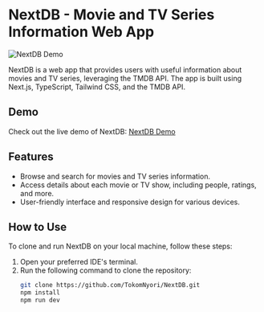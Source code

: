# NextDB - Movie and TV Series Information Web App

![NextDB Demo](https://next-ithzg5zfz-tokomnyori.vercel.app/)

NextDB is a web app that provides users with useful information about movies and TV series, leveraging the TMDB API. The app is built using Next.js, TypeScript, Tailwind CSS, and the TMDB API.

## Demo

Check out the live demo of NextDB: [NextDB Demo](https://next-ithzg5zfz-tokomnyori.vercel.app/)

## Features

- Browse and search for movies and TV series information.
- Access details about each movie or TV show, including people, ratings, and more.
- User-friendly interface and responsive design for various devices.

## How to Use

To clone and run NextDB on your local machine, follow these steps:

1. Open your preferred IDE's terminal.
2. Run the following command to clone the repository:
   ```bash
   git clone https://github.com/TokomNyori/NextDB.git
   npm install
   npm run dev
   ```
